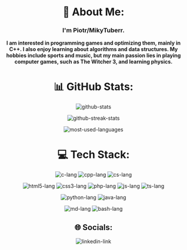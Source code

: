 <div align="center">
  <h1> 💫 About Me:</h1>
  <h3>I'm Piotr/MikyTuberr.</h3>

  <p align="center">
  <b>I am interested in programming games and optimizing them, mainly in C++. 
  I also enjoy learning about algorithms and data structures.
  My hobbies include sports and music, but my main passion lies in playing computer games, such as The Witcher 3, and learning physics.</b>
  </p>

  <h1>📊 GitHub Stats:</h1>
    <p>
      <img src="https://github-readme-stats.vercel.app/api?username=MikyTuberr&theme=midnight-purple&hide_border=false&include_all_commits=false&count_private=true" alt="github-stats"/>
    </p>
    <p>
      <img src="https://github-readme-streak-stats.herokuapp.com/?user=MikyTuberr&theme=midnight-purple&hide_border=false" alt="github-streak-stats"/>
    </p>
    <p>
      <img src="https://github-readme-stats.vercel.app/api/top-langs/?username=MikyTuberr&theme=midnight-purple&hide_border=false&include_all_commits=false&count_private=true&layout=compact" alt="most-used-languages"/>
    </p>

  <h1>💻 Tech Stack:</h1>
  <p>
    <img src="https://img.shields.io/badge/c-%2300599C.svg?style=for-the-badge&logo=c&logoColor=white" alt="c-lang"/> 
    <img src="https://img.shields.io/badge/c++-%2300599C.svg?style=for-the-badge&logo=c%2B%2B&logoColor=white" alt="cpp-lang"/>
    <img src="https://img.shields.io/badge/c%23-%23239120.svg?style=for-the-badge&logo=c-sharp&logoColor=white" alt="cs-lang"/>
  </p>
  <p>
    <img src="https://img.shields.io/badge/html5-%23E34F26.svg?style=for-the-badge&logo=html5&logoColor=white" alt="html5-lang"/>
    <img src="https://img.shields.io/badge/css3-%231572B6.svg?style=for-the-badge&logo=css3&logoColor=white" alt="css3-lang"/>
    <img src="https://img.shields.io/badge/php-%23777BB4.svg?style=for-the-badge&logo=php&logoColor=white"  alt="php-lang"/>
    <img src="https://img.shields.io/badge/javascript-%23323330.svg?style=for-the-badge&logo=javascript&logoColor=%23F7DF1E" alt="js-lang"/>
    <img src="https://img.shields.io/badge/typescript-%23007ACC.svg?style=for-the-badge&logo=typescript&logoColor=white" alt="ts-lang"/>
  </p>
  <p>
    <img src="https://img.shields.io/badge/python-3670A0?style=for-the-badge&logo=python&logoColor=ffdd54" alt="python-lang"/>
    <img src="https://img.shields.io/badge/java-%23ED8B00.svg?style=for-the-badge&logo=java&logoColor=white" alt="java-lang"/>
                                                                                                                            
  </p>
  <p>
    <img src="https://img.shields.io/badge/markdown-%23000000.svg?style=for-the-badge&logo=markdown&logoColor=white" alt="md-lang"/>                                                                                       <img src="https://img.shields.io/badge/shell_script-%23121011.svg?style=for-the-badge&logo=gnu-bash&logoColor=white" alt="bash-lang"/>                                  
  </p>

  <h2>🌐 Socials:</h2>
  <p>
    <img src="https://img.shields.io/badge/LinkedIn-%230077B5.svg?logo=linkedin&logoColor=white" href="https://linkedin.com/in/piotr-lachowicz" alt="linkedin-link"/>
  </p>
</div>
